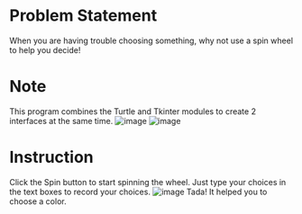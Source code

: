 # Problem Statement
When you are having trouble choosing something, why not use a spin wheel to help you decide!

# Note
This program combines the Turtle and Tkinter modules to create 2 interfaces at the same time.
![image](https://github.com/user-attachments/assets/7d146a73-52a5-4662-bd37-336d21a9b032)
![image](https://github.com/user-attachments/assets/b85000f1-6238-4f71-85a4-0f98a6c638e7)

# Instruction
Click the Spin button to start spinning the wheel.
Just type your choices in the text boxes to record your choices.
![image](https://github.com/user-attachments/assets/9df79552-81f3-4208-ae86-d50e5e3eb4ca)
Tada! It helped you to choose a color.



